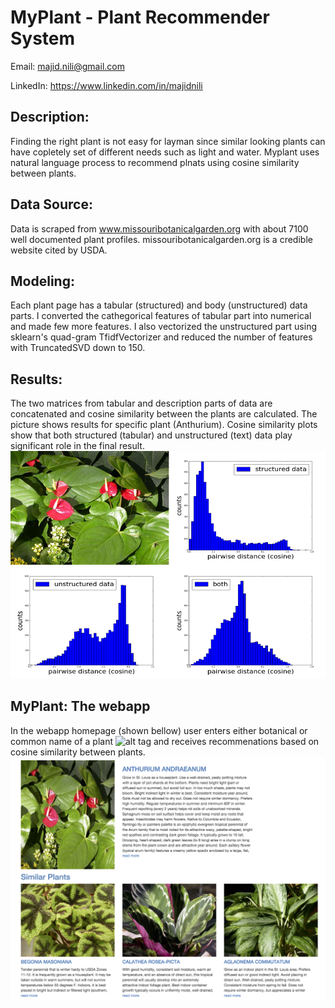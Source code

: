 # MyPlant - Plant Recommender System
Email: majid.nili@gmail.com

LinkedIn: https://www.linkedin.com/in/majidnili
## Description:
Finding the right plant is not easy for layman since similar looking plants can have copletely set of different needs such as light and water. Myplant uses natural language process to recommend plnats using cosine similarity between plants. 
## Data Source:
Data is scraped from www.missouribotanicalgarden.org with about 7100 well documented plant profiles. missouribotanicalgarden.org is a credible website cited by USDA.
## Modeling:
Each plant page has a tabular (structured) and body (unstructured) data parts. I converted the cathegorical features of tabular part into numerical and made few more features. I also vectorized the unstructured part using sklearn's quad-gram TfidfVectorizer and reduced the number of features with TruncatedSVD down to 150.
## Results:
The two matrices from tabular and description parts of data are concatenated and cosine similarity between the plants are calculated. The picture shows results for specific plant (Anthurium). Cosine similarity plots show that both structured (tabular) and unstructured (text) data play significant role in the final result.
![alt tag](https://raw.githubusercontent.com/majidnili/Myplant/master/images/Anthurium1.png)
## MyPlant: The webapp
In the webapp homepage (shown bellow) user enters either botanical or common name of a plant
![alt tag](https://raw.githubusercontent.com/majidnili/Myplant/master/images/Homepage2.png)
and receives recommenations based on cosine similarity between plants.
![alt tag](https://raw.githubusercontent.com/majidnili/Myplant/master/images/Anthurium2.png)

